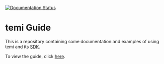 [![Documentation Status](https://readthedocs.org/projects/temi-guide/badge/?version=latest)](https://temi-guide.readthedocs.io/en/latest/?badge=latest)

# temi Guide
This is a repository containing some documentation and examples of using temi and its [SDK](https://github.com/robotemi/sdk/).

To view the guide, click [here](https://temi-guide-v3.readthedocs.io/en/latest/).
